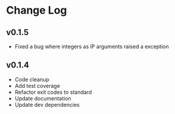 # Change Log

## v0.1.5
- Fixed a bug where integers as IP arguments raised a exception

## v0.1.4
- Code cleanup
- Add test coverage
- Refactor exit codes to standard
- Update documentation
- Update dev dependencies
